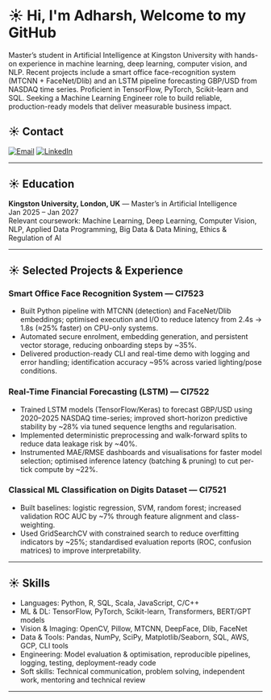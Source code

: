 # ☀️ Hi, I'm Adharsh, Welcome to my GitHub

Master’s student in Artificial Intelligence at Kingston University with hands-on experience in machine learning, deep learning, computer vision, and NLP. Recent projects include a smart office face-recognition system (MTCNN + FaceNet/Dlib) and an LSTM pipeline forecasting GBP/USD from NASDAQ time series. Proficient in TensorFlow, PyTorch, Scikit-learn and SQL. Seeking a Machine Learning Engineer role to build reliable, production-ready models that deliver measurable business impact.


## ☀️ Contact 
[![Email](https://img.shields.io/badge/Email-adharshnandy%40gmail.com-FFD54F?style=flat-square&logo=gmail&logoColor=white)](mailto:adharshnandy@gmail.com) [![LinkedIn](https://img.shields.io/badge/LinkedIn-Profile-0A66C2?style=flat-square&logo=linkedin&logoColor=white)](https://www.linkedin.com/in/your-profile)


---

## ☀️ Education 
**Kingston University, London, UK** — Master’s in Artificial Intelligence  
Jan 2025 – Jan 2027  
Relevant coursework: Machine Learning, Deep Learning, Computer Vision, NLP, Applied Data Programming, Big Data & Data Mining, Ethics & Regulation of AI

---

## ☀️ Selected Projects & Experience 

### Smart Office Face Recognition System — CI7523  
- Built Python pipeline with MTCNN (detection) and FaceNet/Dlib embeddings; optimised execution and I/O to reduce latency from 2.4s → 1.8s (≈25% faster) on CPU-only systems.  
- Automated secure enrolment, embedding generation, and persistent vector storage, reducing onboarding steps by ~35%.  
- Delivered production-ready CLI and real-time demo with logging and error handling; identification accuracy ~95% across varied lighting/pose conditions.

### Real-Time Financial Forecasting (LSTM) — CI7522  
- Trained LSTM models (TensorFlow/Keras) to forecast GBP/USD using 2020–2025 NASDAQ time-series; improved short-horizon predictive stability by ~28% via tuned sequence lengths and regularisation.  
- Implemented deterministic preprocessing and walk-forward splits to reduce data leakage risk by ~40%.  
- Instrumented MAE/RMSE dashboards and visualisations for faster model selection; optimised inference latency (batching & pruning) to cut per-tick compute by ~22%.

### Classical ML Classification on Digits Dataset — CI7521  
- Built baselines: logistic regression, SVM, random forest; increased validation ROC AUC by ~7% through feature alignment and class-weighting.  
- Used GridSearchCV with constrained search to reduce overfitting indicators by ~25%; standardised evaluation reports (ROC, confusion matrices) to improve interpretability.

---

## ☀️ Skills 

- Languages: Python, R, SQL, Scala, JavaScript, C/C++  
- ML & DL: TensorFlow, PyTorch, Scikit-learn, Transformers, BERT/GPT models  
- Vision & Imaging: OpenCV, Pillow, MTCNN, DeepFace, Dlib, FaceNet  
- Data & Tools: Pandas, NumPy, SciPy, Matplotlib/Seaborn, SQL, AWS, GCP, CLI tools  
- Engineering: Model evaluation & optimisation, reproducible pipelines, logging, testing, deployment-ready code  
- Soft skills: Technical communication, problem solving, independent work, mentoring and technical review

---

<!-- Add visible vertical space before the pinned repositories -->
<br><br>
